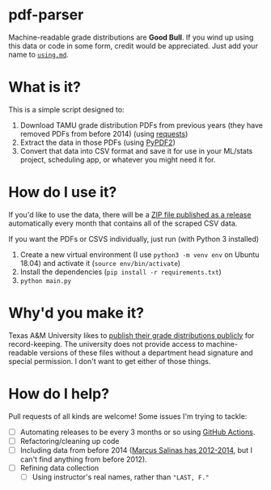 # pdf-parser
Machine-readable grade distributions are **Good Bull**.
If you wind up using this data or code in some form, credit would be appreciated. 
Just add your name to [`using.md`](using).

# What is it?
This is a simple script designed to:
1. Download TAMU grade distribution PDFs from previous years (they have removed PDFs from before 2014) (using [requests](https://github.com/psf/requests))
2. Extract the data in those PDFs (using [PyPDF2](https://pythonhosted.org/PyPDF2/))
3. Convert that data into CSV format and save it for use in your ML/stats project, scheduling app, or whatever you might need it for.

# How do I use it?
If you'd like to use the data, there will be a [ZIP file published as a release](https://github.com/SaltyQuetzals/pdf-parser/releases) automatically every month that contains all of the scraped CSV data.

If you want the PDFs or CSVS individually, just run (with Python 3 installed)

1. Create a new virtual environment (I use `python3 -m venv env` on Ubuntu 18.04) and activate it (`source env/bin/activate`)
2. Install the dependencies (`pip install -r requirements.txt`)
3. `python main.py`



# Why'd you make it?
Texas A&M University likes to [publish their grade distributions publicly](https://web-as.tamu.edu/gradereport/) for record-keeping. 
The university does not provide access to machine-readable versions of these files without a department head signature and special permission.
I don't want to get either of those things.


# How do I help?
Pull requests of all kinds are welcome!
Some issues I'm trying to tackle:

- [ ] Automating releases to be every 3 months or so using [GitHub Actions](https://github.com/features/actions).
- [ ] Refactoring/cleaning up code
- [ ] Including data from before 2014 ([Marcus Salinas has 2012-2014](https://drive.google.com/drive/folders/0B6WlnfAGiKk9ZlEwcElEZW9rUE0), but I can't find anything from before 2012).
- [ ] Refining data collection
    - [ ] Using instructor's real names, rather than `"LAST, F."`
